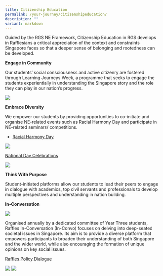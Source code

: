 ```yaml
---
title: Citizenship Education
permalink: /your-journey/citizenshipeducation/
description: ""
variant: markdown
---
```

Guided by the RGS NE Framework, Citizenship Education in RGS develops in Rafflesians a critical appreciation of the context and constraints Singapore faces so that a deeper sense of belonging and rootedness can be developed.

**Engage in Community**

Our students’ social consciousness and active citizenry are fostered through Learning Journeys Week, a programme that seeks to engage the students experientially in understanding the Singapore story and the role they can play in our nation’s progress.

   ![](https://www.rgs.edu.sg/images/y1lj2023.jpg)

**Embrace Diversity**

We empower our students by providing opportunities to co-initiate and organise NE-related events such as Racial Harmony Day and participate in NE-related seminars/ competitions.

* [Racial Harmony Day](https://www.rgs.edu.sg/highlights/events-and-announcements/rhd23/)

![](https://www.rgs.edu.sg/images/rhd23(1).jpg)

[National Day Celebrations](https://www.rgs.edu.sg/highlights/events-and-announcements/ndc2023/)

![](https://www.rgs.edu.sg/images/ndp2023(2).jpg)

**Think With Purpose**

Student-initiated platforms allow our students to lead their peers to engage in dialogue with academics, top civil servants and professionals to develop multiple perspectives and understanding in nation building.

**In-Conversation**

![](/images/inconvo2023.png)

Organised annually by a dedicated committee of Year Three students, Raffles In-Conversation (In-Convo) focuses on delving into deep-seated societal issues in Singapore. Its aim is to provide a diverse platform that empowers participants to broaden their understanding of both Singapore and the wider world, while also encouraging the formation of unique opinions on key social issues.

[Raffles Policy Dialogue](https://www.rgs.edu.sg/highlights/events-and-announcements/rpd2023/)

![](https://www.rgs.edu.sg/images/y3%20rpd.jpg)
![](/images/RPD_Website_Feature_2024.png)